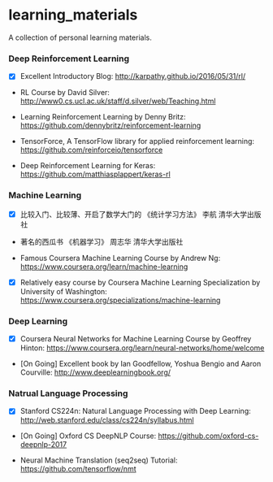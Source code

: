 # learning_materials

A collection of personal learning materials.


### Deep Reinforcement Learning

- [x] Excellent Introductory Blog: http://karpathy.github.io/2016/05/31/rl/

* RL Course by David Silver: http://www0.cs.ucl.ac.uk/staff/d.silver/web/Teaching.html

* Learning Reinforcement Learning by Denny Britz: https://github.com/dennybritz/reinforcement-learning

* TensorForce, A TensorFlow library for applied reinforcement learning: https://github.com/reinforceio/tensorforce

* Deep Reinforcement Learning for Keras: https://github.com/matthiasplappert/keras-rl


### Machine Learning

- [x] 比较入门、比较薄、开启了数学大门的 《统计学习方法》 李航 清华大学出版社 

* 著名的西瓜书 《机器学习》 周志华 清华大学出版社

* Famous Coursera Machine Learning Course by Andrew Ng: https://www.coursera.org/learn/machine-learning

- [x] Relatively easy course by Coursera Machine Learning Specialization by University of Washington: https://www.coursera.org/specializations/machine-learning


### Deep Learning

- [x] Coursera Neural Networks for Machine Learning Course by Geoffrey Hinton: https://www.coursera.org/learn/neural-networks/home/welcome

- [On Going] Excellent book <Deep Learning> by Ian Goodfellow, Yoshua Bengio and Aaron Courville: http://www.deeplearningbook.org/


### Natrual Language Processing

- [x] Stanford CS224n: Natural Language Processing with Deep Learning: http://web.stanford.edu/class/cs224n/syllabus.html

- [On Going] Oxford CS DeepNLP Course: https://github.com/oxford-cs-deepnlp-2017

* Neural Machine Translation (seq2seq) Tutorial: https://github.com/tensorflow/nmt
